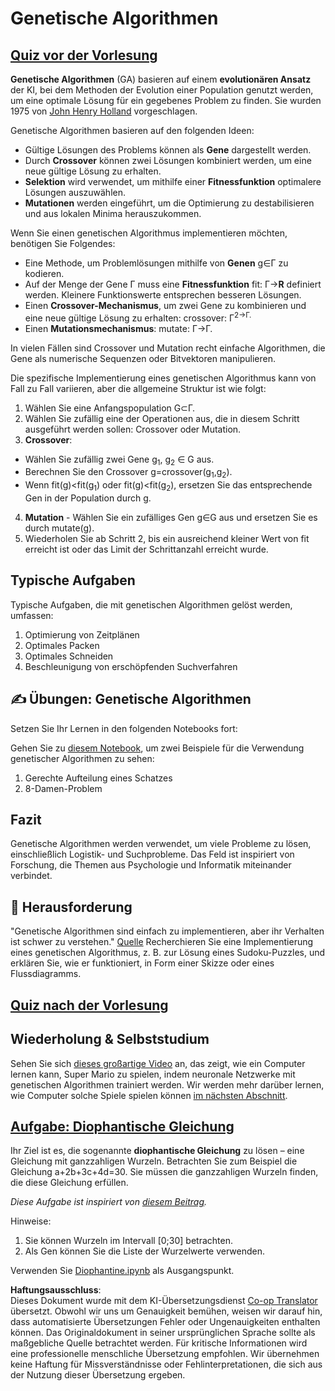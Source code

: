 <!--
CO_OP_TRANSLATOR_METADATA:
{
  "original_hash": "893aa368cb485da704b466a0f3775587",
  "translation_date": "2025-08-24T09:37:52+00:00",
  "source_file": "lessons/6-Other/21-GeneticAlgorithms/README.md",
  "language_code": "de"
}
-->
# Genetische Algorithmen

## [Quiz vor der Vorlesung](https://red-field-0a6ddfd03.1.azurestaticapps.net/quiz/121)

**Genetische Algorithmen** (GA) basieren auf einem **evolutionären Ansatz** der KI, bei dem Methoden der Evolution einer Population genutzt werden, um eine optimale Lösung für ein gegebenes Problem zu finden. Sie wurden 1975 von [John Henry Holland](https://wikipedia.org/wiki/John_Henry_Holland) vorgeschlagen.

Genetische Algorithmen basieren auf den folgenden Ideen:

* Gültige Lösungen des Problems können als **Gene** dargestellt werden.
* Durch **Crossover** können zwei Lösungen kombiniert werden, um eine neue gültige Lösung zu erhalten.
* **Selektion** wird verwendet, um mithilfe einer **Fitnessfunktion** optimalere Lösungen auszuwählen.
* **Mutationen** werden eingeführt, um die Optimierung zu destabilisieren und aus lokalen Minima herauszukommen.

Wenn Sie einen genetischen Algorithmus implementieren möchten, benötigen Sie Folgendes:

 * Eine Methode, um Problemlösungen mithilfe von **Genen** g∈Γ zu kodieren.
 * Auf der Menge der Gene Γ muss eine **Fitnessfunktion** fit: Γ→**R** definiert werden. Kleinere Funktionswerte entsprechen besseren Lösungen.
 * Einen **Crossover-Mechanismus**, um zwei Gene zu kombinieren und eine neue gültige Lösung zu erhalten: crossover: Γ<sup>2</sub>→Γ.
 * Einen **Mutationsmechanismus**: mutate: Γ→Γ.

In vielen Fällen sind Crossover und Mutation recht einfache Algorithmen, die Gene als numerische Sequenzen oder Bitvektoren manipulieren.

Die spezifische Implementierung eines genetischen Algorithmus kann von Fall zu Fall variieren, aber die allgemeine Struktur ist wie folgt:

1. Wählen Sie eine Anfangspopulation G⊂Γ.
2. Wählen Sie zufällig eine der Operationen aus, die in diesem Schritt ausgeführt werden sollen: Crossover oder Mutation.
3. **Crossover**:
  * Wählen Sie zufällig zwei Gene g<sub>1</sub>, g<sub>2</sub> ∈ G aus.
  * Berechnen Sie den Crossover g=crossover(g<sub>1</sub>,g<sub>2</sub>).
  * Wenn fit(g)<fit(g<sub>1</sub>) oder fit(g)<fit(g<sub>2</sub>), ersetzen Sie das entsprechende Gen in der Population durch g.
4. **Mutation** - Wählen Sie ein zufälliges Gen g∈G aus und ersetzen Sie es durch mutate(g).
5. Wiederholen Sie ab Schritt 2, bis ein ausreichend kleiner Wert von fit erreicht ist oder das Limit der Schrittanzahl erreicht wurde.

## Typische Aufgaben

Typische Aufgaben, die mit genetischen Algorithmen gelöst werden, umfassen:

1. Optimierung von Zeitplänen
1. Optimales Packen
1. Optimales Schneiden
1. Beschleunigung von erschöpfenden Suchverfahren

## ✍️ Übungen: Genetische Algorithmen

Setzen Sie Ihr Lernen in den folgenden Notebooks fort:

Gehen Sie zu [diesem Notebook](../../../../../lessons/6-Other/21-GeneticAlgorithms/Genetic.ipynb), um zwei Beispiele für die Verwendung genetischer Algorithmen zu sehen:

1. Gerechte Aufteilung eines Schatzes
1. 8-Damen-Problem

## Fazit

Genetische Algorithmen werden verwendet, um viele Probleme zu lösen, einschließlich Logistik- und Suchprobleme. Das Feld ist inspiriert von Forschung, die Themen aus Psychologie und Informatik miteinander verbindet.

## 🚀 Herausforderung

"Genetische Algorithmen sind einfach zu implementieren, aber ihr Verhalten ist schwer zu verstehen." [Quelle](https://wikipedia.org/wiki/Genetic_algorithm) Recherchieren Sie eine Implementierung eines genetischen Algorithmus, z. B. zur Lösung eines Sudoku-Puzzles, und erklären Sie, wie er funktioniert, in Form einer Skizze oder eines Flussdiagramms.

## [Quiz nach der Vorlesung](https://red-field-0a6ddfd03.1.azurestaticapps.net/quiz/221)

## Wiederholung & Selbststudium

Sehen Sie sich [dieses großartige Video](https://www.youtube.com/watch?v=qv6UVOQ0F44) an, das zeigt, wie ein Computer lernen kann, Super Mario zu spielen, indem neuronale Netzwerke mit genetischen Algorithmen trainiert werden. Wir werden mehr darüber lernen, wie Computer solche Spiele spielen können [im nächsten Abschnitt](../22-DeepRL/README.md).

## [Aufgabe: Diophantische Gleichung](../../../../../lessons/6-Other/21-GeneticAlgorithms/Diophantine.ipynb)

Ihr Ziel ist es, die sogenannte **diophantische Gleichung** zu lösen – eine Gleichung mit ganzzahligen Wurzeln. Betrachten Sie zum Beispiel die Gleichung a+2b+3c+4d=30. Sie müssen die ganzzahligen Wurzeln finden, die diese Gleichung erfüllen.

*Diese Aufgabe ist inspiriert von [diesem Beitrag](https://habr.com/post/128704/).*

Hinweise:

1. Sie können Wurzeln im Intervall [0;30] betrachten.
1. Als Gen können Sie die Liste der Wurzelwerte verwenden.

Verwenden Sie [Diophantine.ipynb](../../../../../lessons/6-Other/21-GeneticAlgorithms/Diophantine.ipynb) als Ausgangspunkt.

**Haftungsausschluss**:  
Dieses Dokument wurde mit dem KI-Übersetzungsdienst [Co-op Translator](https://github.com/Azure/co-op-translator) übersetzt. Obwohl wir uns um Genauigkeit bemühen, weisen wir darauf hin, dass automatisierte Übersetzungen Fehler oder Ungenauigkeiten enthalten können. Das Originaldokument in seiner ursprünglichen Sprache sollte als maßgebliche Quelle betrachtet werden. Für kritische Informationen wird eine professionelle menschliche Übersetzung empfohlen. Wir übernehmen keine Haftung für Missverständnisse oder Fehlinterpretationen, die sich aus der Nutzung dieser Übersetzung ergeben.